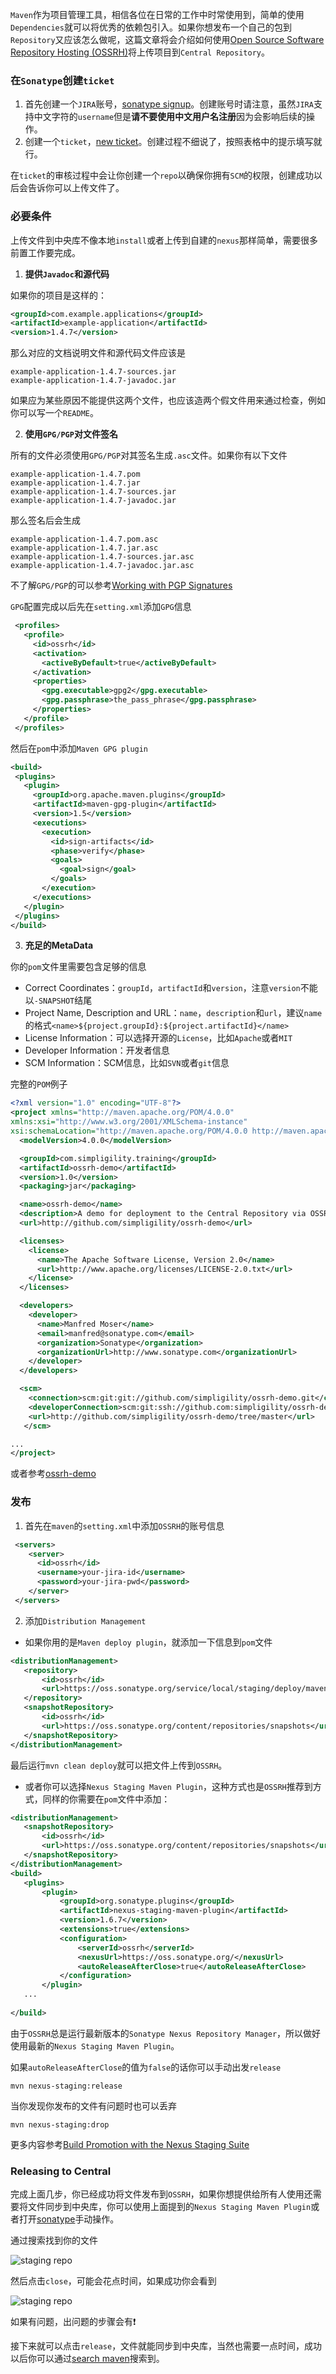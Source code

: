 `Maven`作为项目管理工具，相信各位在日常的工作中时常使用到，简单的使用`Dependencies`就可以将优秀的依赖包引入。如果你想发布一个自己的包到`Repository`又应该怎么做呢，这篇文章将会介绍如何使用[Open Source Software Repository Hosting (OSSRH)](https://central.sonatype.org/pages/ossrh-guide.html)将上传项目到`Central Repository`。

### 在`Sonatype`创建`ticket`

1.	首先创建一个`JIRA`账号，[sonatype signup](https://issues.sonatype.org/secure/Signup!default.jspa)。创建账号时请注意，虽然`JIRA`支持中文字符的`username`但是**请不要使用中文用户名注册**因为会影响后续的操作。
2. 创建一个`ticket`，[new ticket](https://issues.sonatype.org/secure/CreateIssue.jspa?issuetype=21&pid=10134)。创建过程不细说了，按照表格中的提示填写就行。

在`ticket`的审核过程中会让你创建一个`repo`以确保你拥有`SCM`的权限，创建成功以后会告诉你可以上传文件了。

### 必要条件

上传文件到中央库不像本地`install`或者上传到自建的`nexus`那样简单，需要很多前置工作要完成。

1. **提供`Javadoc`和源代码**

 如果你的项目是这样的：
 
 ```xml
 <groupId>com.example.applications</groupId>
 <artifactId>example-application</artifactId>
 <version>1.4.7</version>
 ```
 
 那么对应的文档说明文件和源代码文件应该是
 
 ```
 example-application-1.4.7-sources.jar
 example-application-1.4.7-javadoc.jar
 ```
 
 如果应为某些原因不能提供这两个文件，也应该造两个假文件用来通过检查，例如你可以写一个`README`。

2. **使用`GPG/PGP`对文件签名**

 所有的文件必须使用`GPG/PGP`对其签名生成`.asc`文件。如果你有以下文件
 
 ```
 example-application-1.4.7.pom
 example-application-1.4.7.jar
 example-application-1.4.7-sources.jar
 example-application-1.4.7-javadoc.jar
 ```
 
 那么签名后会生成
 
 ```
 example-application-1.4.7.pom.asc
 example-application-1.4.7.jar.asc
 example-application-1.4.7-sources.jar.asc
 example-application-1.4.7-javadoc.jar.asc
 ```
 
 不了解`GPG/PGP`的可以参考[Working with PGP Signatures](https://central.sonatype.org/pages/working-with-pgp-signatures.html)
 
 `GPG`配置完成以后先在`setting.xml`添加`GPG`信息
 
 ```xml
  <profiles>
    <profile>
      <id>ossrh</id>
      <activation>
        <activeByDefault>true</activeByDefault>
      </activation>
      <properties>
        <gpg.executable>gpg2</gpg.executable>
        <gpg.passphrase>the_pass_phrase</gpg.passphrase>
      </properties>
    </profile>
  </profiles>
 ```
 
 然后在`pom`中添加`Maven GPG plugin`
 
 ```xml
 <build>
  <plugins>
    <plugin>
      <groupId>org.apache.maven.plugins</groupId>
      <artifactId>maven-gpg-plugin</artifactId>
      <version>1.5</version>
      <executions>
        <execution>
          <id>sign-artifacts</id>
          <phase>verify</phase>
          <goals>
            <goal>sign</goal>
          </goals>
        </execution>
      </executions>
    </plugin>
  </plugins>
 </build>
 ```
 
3. **充足的MetaData**

你的`pom`文件里需要包含足够的信息

* Correct Coordinates：`groupId`，`artifactId`和`version`，注意`version`不能以`-SNAPSHOT`结尾
* Project Name, Description and URL：`name`，`description`和`url`，建议`name`的格式`<name>${project.groupId}:${project.artifactId}</name>`
* License Information：可以选择开源的`License`，比如`Apache`或者`MIT`
* Developer Information：开发者信息
* SCM Information：SCM信息，比如`SVN`或者`git`信息

完整的`POM`例子

```xml
<?xml version="1.0" encoding="UTF-8"?>
<project xmlns="http://maven.apache.org/POM/4.0.0" 
xmlns:xsi="http://www.w3.org/2001/XMLSchema-instance" 
xsi:schemaLocation="http://maven.apache.org/POM/4.0.0 http://maven.apache.org/maven-v4_0_0.xsd">
  <modelVersion>4.0.0</modelVersion>

  <groupId>com.simpligility.training</groupId>
  <artifactId>ossrh-demo</artifactId>
  <version>1.0</version>
  <packaging>jar</packaging>

  <name>ossrh-demo</name>
  <description>A demo for deployment to the Central Repository via OSSRH</description>
  <url>http://github.com/simpligility/ossrh-demo</url>

  <licenses>
    <license>
      <name>The Apache Software License, Version 2.0</name>
      <url>http://www.apache.org/licenses/LICENSE-2.0.txt</url>
    </license>
  </licenses>

  <developers>
    <developer>
      <name>Manfred Moser</name>
      <email>manfred@sonatype.com</email>
      <organization>Sonatype</organization>
      <organizationUrl>http://www.sonatype.com</organizationUrl>
    </developer>
  </developers>

  <scm>
    <connection>scm:git:git://github.com/simpligility/ossrh-demo.git</connection>
    <developerConnection>scm:git:ssh://github.com:simpligility/ossrh-demo.git</developerConnection>
    <url>http://github.com/simpligility/ossrh-demo/tree/master</url>
   </scm>

...
</project>
```

或者参考[ossrh-demo](https://github.com/simpligility/ossrh-demo/blob/master/pom.xml)

### 发布

1. 首先在`maven`的`setting.xml`中添加`OSSRH`的账号信息

 ```xml
  <servers>
     <server>
       <id>ossrh</id>
       <username>your-jira-id</username>
       <password>your-jira-pwd</password>
     </server>
  </servers>
 ```

2.	添加`Distribution Management`

 * 如果你用的是`Maven deploy plugin`，就添加一下信息到`pom`文件
 
 ```xml
 <distributionManagement>
    <repository>
        <id>ossrh</id>
        <url>https://oss.sonatype.org/service/local/staging/deploy/maven2/</url>
    </repository>
    <snapshotRepository>
        <id>ossrh</id>
        <url>https://oss.sonatype.org/content/repositories/snapshots</url>
    </snapshotRepository>
 </distributionManagement>
 ```
 最后运行`mvn clean deploy`就可以把文件上传到`OSSRH`。
 
 * 或者你可以选择`Nexus Staging Maven Plugin`，这种方式也是`OSSRH`推荐到方式，同样的你需要在`pom`文件中添加：
 
 ```xml
 <distributionManagement>
    <snapshotRepository>
        <id>ossrh</id>
        <url>https://oss.sonatype.org/content/repositories/snapshots</url>
    </snapshotRepository>
</distributionManagement>
<build>
    <plugins>
        <plugin>
            <groupId>org.sonatype.plugins</groupId>
            <artifactId>nexus-staging-maven-plugin</artifactId>
            <version>1.6.7</version>
            <extensions>true</extensions>
            <configuration>
                <serverId>ossrh</serverId>
                <nexusUrl>https://oss.sonatype.org/</nexusUrl>
                <autoReleaseAfterClose>true</autoReleaseAfterClose>
            </configuration>
        </plugin>
    ...
  
 </build>
 ```
 
 由于`OSSRH`总是运行最新版本的`Sonatype Nexus Repository Manager`，所以做好使用最新的`Nexus Staging Maven Plugin`。
 
 如果`autoReleaseAfterClose`的值为`false`的话你可以手动出发`release`
 
 ```
 mvn nexus-staging:release
 ```
 
 当你发现你发布的文件有问题时也可以丢弃
 
 ```
 mvn nexus-staging:drop
 ```
 
 更多内容参考[Build Promotion with the Nexus Staging Suite](http://www.sonatype.com/books/nexus-book/reference/staging.html)
 
### Releasing to Central

完成上面几步，你已经成功将文件发布到`OSSRH`，如果你想提供给所有人使用还需要将文件同步到中央库，你可以使用上面提到的`Nexus Staging Maven Plugin`或者打开[sonatype](https://oss.sonatype.org/)手动操作。

通过搜索找到你的文件

![staging repo](/assets/images/1568873717339.jpg)

然后点击`close`，可能会花点时间，如果成功你会看到

![staging repo](/assets/images/1568873999126.jpg)

如果有问题，出问题的步骤会有❗️

接下来就可以点击`release`，文件就能同步到中央库，当然也需要一点时间，成功以后你可以通过[search maven](https://search.maven.org)搜索到。
